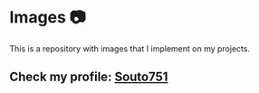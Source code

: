 # Images :camera:
This is a repository with images that I implement on my projects.

## Check my profile: <a href="https://github.com/Souto751">Souto751</a>

